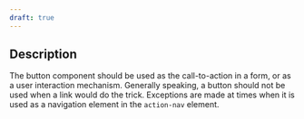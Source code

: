 ```yaml
---
draft: true
---
```


## Description

The button component should be used as the call-to-action in a form, or as a user interaction mechanism. Generally speaking, a button should not be used when a link would do the trick. Exceptions are made at times when it is used as a navigation element in the `action-nav` element.
